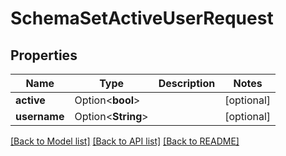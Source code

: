# SchemaSetActiveUserRequest

## Properties

Name | Type | Description | Notes
------------ | ------------- | ------------- | -------------
**active** | Option<**bool**> |  | [optional]
**username** | Option<**String**> |  | [optional]

[[Back to Model list]](../README.md#documentation-for-models) [[Back to API list]](../README.md#documentation-for-api-endpoints) [[Back to README]](../README.md)


